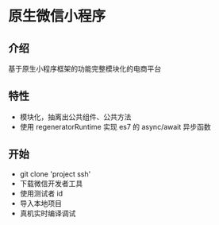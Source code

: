 # 原生微信小程序
## 介绍
  基于原生小程序框架的功能完整模块化的电商平台
## 特性
- 模块化，抽离出公共组件、公共方法
- 使用 regeneratorRuntime 实现 es7 的 async/await 异步函数
## 开始
- git clone 'project ssh'
- 下载微信开发者工具
- 使用测试者 id
- 导入本地项目
- 真机实时编译调试
